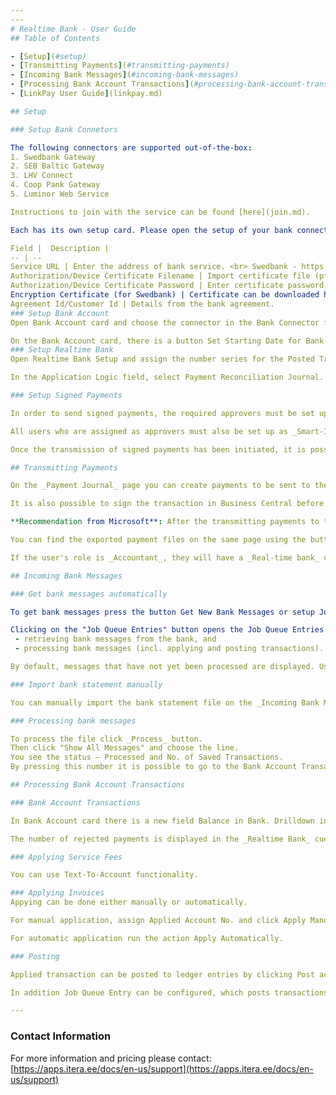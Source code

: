 ```yaml
---
---
# Realtime Bank - User Guide
## Table of Contents

- [Setup](#setup)
- [Transmitting Payments](#transmitting-payments)
- [Incoming Bank Messages](#incoming-bank-messages)
- [Processing Bank Account Transactions](#processing-bank-account-transactions)
- [LinkPay User Guide](linkpay.md)

## Setup

### Setup Bank Connetors

The following connectors are supported out-of-the-box:
1. Swedbank Gateway
2. SEB Baltic Gateway
3. LHV Connect
4. Coop Pank Gateway
5. Luminor Web Service

Instructions to join with the service can be found [here](join.md).

Each has its own setup card. Please open the setup of your bank connector and enter the following information: 

Field |  Description | 
-- | --
Service URL | Enter the address of bank service. <br> Swedbank - https://psd2.api.swedbank.com/partner/v1/sgw/ <br> SEB - https://api.bgw.baltics.sebgroup.com/ <br> LHV - https://connect.lhv.eu/ <br> Coop Pank - https://cpgw.cooppank.ee/  
Authorization/Device Certificate Filename | Import certificate file (pfx/p12 format). Certifcate will be given by bank.
Authorization/Device Certificate Password | Enter certificate password.
Encryption Certificate (for Swedbank) | Certificate can be downloaded here: http://dev.swedbankgateway.net/info#certificates
Agreement Id/Customer Id | Details from the bank agreement.
### Setup Bank Account
Open Bank Account card and choose the connector in the Bank Connector field. If no connector is specified, the transaction information for this bank account will not be pulled into Business Central.

On the Bank Account card, there is a button Set Starting Date for Bank Connector, where you have to set the date of switching to Realtime Bank and the opening balance in the bank on that day.
### Setup Realtime Bank
Open Realtime Bank Setup and assign the number series for the Posted Transaction Nos. field.

In the Application Logic field, select Payment Reconciliation Journal. Other application methods will not be supported and will be removed in the future.

### Setup Signed Payments

In order to send signed payments, the required approvers must be set up in Business Central. The required approvers can be assigned to a bank account both in the _Bank Accounts_ list and separately on each _Bank Account_ card. All assigned users are mandatory for the transmission of the payment - if even one approver signature is missing, the payment will not be transmitted to the bank. 

All users who are assigned as approvers must also be set up as _Smart-ID users_ - refer to our **[Smart-ID User Guide](../../../smart-id/docs/en-US/help.md)**. Email notifications with approval request will be sent to the persons' email address listed under “Contact Email“ on the _User_ card.

Once the transmission of signed payments has been initiated, it is possible to monitor the status of signatures under _Credit Transfer Registers_. To do this, the correct payment file must be selected and the “Signers“ field allows viewing of the required signers on a given payment. It is also possible to see which of the required approvers have already signed and when, as well as information on the email notifications sent. On the same page, it is possible to resend email notifications to users whose signatures are still missing.

## Transmitting Payments

On the _Payment Journal_ page you can create payments to be sent to the bank. By clicking on the "Transmit to bank..." button under the _Bank_ tab, the report request page opens. Here, it is possible to activate the function _Wait for processing result_. In this case, the system will wait for the first payment status response from the bank. All the payments in the journal will be combined into one Credit Transfer Register and transmitted to the bank unsigned, i.e. they are saved as pending payments.

It is also possible to sign the transaction in Business Central before transmission, therefore these payments do not need to be approved in the bank. Certain setups mentioned **[here](#setup-signed-payments)** are necessary before this function can be used. In order to send payments in signed form, the _Sign payments_ function must be toggled on in the pop up window. If the user transmitting the payments is also the required approver for said bank account, the signing process is activated immediately. Other required signees will receive an approval request via email.

**Recommendation from Microsoft**: After the transmitting payments to the bank, all lines in the _Payment Journal_ should be deleted. The payments should only be posted in the _Payment Reconciliation Journal_ once the payments have been declared correct by the bank.

You can find the exported payment files on the same page using the button, or by searching the view, _Credit Transfer Registers_. Under the field _No. of Transfers_, all the transactions of the journal are recorded separately, as well as the payment status for each transaction.

If the user's role is _Accountant_, they will have a _Real-time bank_ cue in the Role Center. Information regarding rejected and pending payments will be displayed there. On the _Rejected Payments_ page, each payment can be individually marked as hidden using the "Hide/Unhide" button - this will remove the problematic payment from the Role Center overview.

## Incoming Bank Messages

### Get bank messages automatically

To get bank messages press the button Get New Bank Messages or setup Job Queue Entries on the bank connector setup page. The process imports new bank statements to the page Incoming Bank Messages. This page is opened with filters: Source and Status.

Clicking on the "Job Queue Entries" button opens the Job Queue Entries page, where you can configure two automatic jobs:
 - retrieving bank messages from the bank, and
 - processing bank messages (incl. applying and posting transactions).

By default, messages that have not yet been processed are displayed. Use the “Show all Messages” to see all entries.

### Import bank statement manually

You can manually import the bank statement file on the _Incoming Bank Messages_ page by clicking the _Import From File_ button. The entry is in the _Received_ status.

### Processing bank messages

To process the file click _Process_ button.  
Then click "Show All Messages" and choose the line.  
You see the status – Processed and No. of Saved Transactions.  
By pressing this number it is possible to go to the Bank Account Transactions.

## Processing Bank Account Transactions

### Bank Account Transactions

In Bank Account card there is a new field Balance in Bank. Drilldown in this field to open Bank Account Transactions. By default you can see unposted transactions which need to be applied before they can be posted.

The number of rejected payments is displayed in the _Realtime Bank_ cue in the Role Center. When the page is opened, it is possible to mark each payment as hidden using the button Hide/Unhide, which removes the payment from the overview.

### Applying Service Fees

You can use Text-To-Account functionality.  

### Applying Invoices
Appying can be done either manually or automatically.

For manual application, assign Applied Account No. and click Apply Manually. This will open the list of open ledger entries. Apply entries by clicking Process->Set Applies-to ID.

For automatic application run the action Apply Automatically.

### Posting

Applied transaction can be posted to ledger entries by clicking Post action.

In addition Job Queue Entry can be configured, which posts transactions automatically when transaction has been applied and Application Status (quality) is 'High Confidence'.

---
```


### Contact Information
For more information and pricing please contact:  
[https://apps.itera.ee/docs/en-us/support](https://apps.itera.ee/docs/en-us/support)
